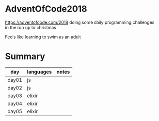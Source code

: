 # AdventOfCode2018

https://adventofcode.com/2018 doing some daily programming challenges in the run up to christmas

Feels like learning to swim as an adult

# Summary

| day    | languages | notes  |
|--------|-----------|--------|
| day01  | js        |        |
| day02  | js        |        | 
| day03  | elixir    |        |
| day04  | elixir    |        |
| day05  | elixir    |        |
